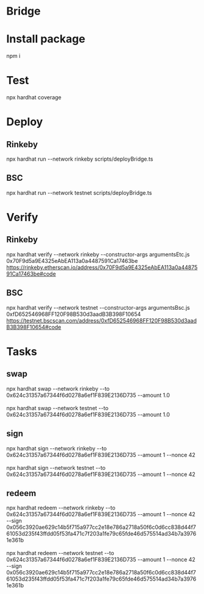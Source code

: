# Bridge

# Install package
npm i

# Test
npx hardhat coverage<br />

# Deploy

## Rinkeby
npx hardhat run --network rinkeby scripts/deployBridge.ts<br />

## BSC
npx hardhat run --network testnet scripts/deployBridge.ts<br />

# Verify

## Rinkeby
npx hardhat verify --network rinkeby --constructor-args argumentsEtc.js 0x70F9d5a9E4325eAbEA113a0a4487591Ca17463be<br />
https://rinkeby.etherscan.io/address/0x70F9d5a9E4325eAbEA113a0a4487591Ca17463be#code<br />

## BSC
npx hardhat verify --network testnet --constructor-args argumentsBsc.js 0xfD652546968FF120F98B530d3aadB3B398F10654<br />
https://testnet.bscscan.com/address/0xfD652546968FF120F98B530d3aadB3B398F10654#code<br />

# Tasks 

## swap
npx hardhat swap --network rinkeby --to 0x624c31357a67344f6d0278a6ef1F839E2136D735 --amount 1.0<br />
<br />
npx hardhat swap --network testnet --to 0x624c31357a67344f6d0278a6ef1F839E2136D735 --amount 1.0<br />

## sign
npx hardhat sign --network rinkeby --to 0x624c31357a67344f6d0278a6ef1F839E2136D735 --amount 1 --nonce 42<br />
<br />
npx hardhat sign --network testnet --to 0x624c31357a67344f6d0278a6ef1F839E2136D735 --amount 1 --nonce 42<br />

## redeem
npx hardhat redeem --network rinkeby --to 0x624c31357a67344f6d0278a6ef1F839E2136D735 --amount 1 --nonce 42 --sign 0x056c3920ae629c14b5f715a977cc2e18e786a2718a50f6c0d6cc838d44f761053d235f43ffdd05f53fa471c7f203a1fe79c65fde46d575514ad34b7a39761e361b<br />
<br />
npx hardhat redeem --network testnet --to 0x624c31357a67344f6d0278a6ef1F839E2136D735 --amount 1 --nonce 42 --sign 0x056c3920ae629c14b5f715a977cc2e18e786a2718a50f6c0d6cc838d44f761053d235f43ffdd05f53fa471c7f203a1fe79c65fde46d575514ad34b7a39761e361b<br />